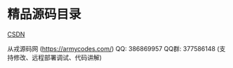 # 精品源码目录
[CSDN]([https://www.csdn.net](https://armycodes.com/))

从戎源码网 (https://armycodes.com/) QQ: 386869957 QQ群: 377586148 (支持修改、远程部署调试、代码讲解)
